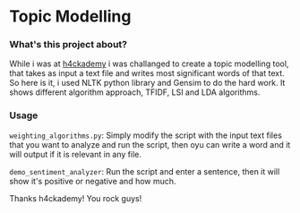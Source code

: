 # Topic Modelling 

### What's this project about? 

While i was at [h4ckademy](http://www.h4ckademy.com/) i was challanged to create a topic modelling tool, that takes as input a text file and writes most significant words of that text. 
So here is it, i used NLTK python library and Gensim to do the hard work. 
It shows different algorithm approach, TFIDF, LSI and LDA algorithms. 

### Usage  

```weighting_algorithms.py```: Simply modify the script with the input text files that you want to analyze and run the script, then oyu can write a word and it will output if it is relevant in any file. 

```demo_sentiment_analyzer```: Run the script and enter a sentence, then it will show it's positive or negative and how much. 

Thanks h4ckademy! You rock guys! 